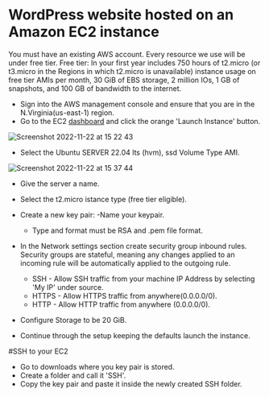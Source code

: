 # WordPress website hosted on an Amazon EC2 instance

You must have an existing AWS account. Every resource we use will be under free tier. Free tier: In your first year includes 750 hours of t2.micro (or t3.micro in the Regions in which t2.micro is unavailable) instance usage on free tier AMIs per month, 30 GiB of EBS storage, 2 million IOs, 1 GB of snapshots, and 100 GB of bandwidth to the internet.
- Sign into the AWS management console and ensure that you are in the N.Virginia(us-east-1) region.
- Go to the EC2 [dashboard](https://us-east-1.console.aws.amazon.com/ec2/home?region=us-east-1#LaunchInstances:) and click the orange 'Launch Instance' button.

![Screenshot 2022-11-22 at 15 22 43](https://user-images.githubusercontent.com/50238769/203331652-41a764ab-3ebf-45a6-a9e4-2dbd1997f9aa.png)

- Select the Ubuntu SERVER 22.04 lts (hvm), ssd Volume Type AMI.

![Screenshot 2022-11-22 at 15 37 44](https://user-images.githubusercontent.com/50238769/203333206-f9a5e284-dcd5-4d32-bb73-904f3b612aa4.png)
  - Give the server a name. 
  - Select the t2.micro istance type (free tier eligible).
  - Create a new key pair:
      -Name your keypair.
      - Type and format must be RSA and .pem file format.

- In the Network settings section create security group inbound rules. Security groups are stateful, meaning any changes applied to an incoming rule will be automatically applied to the outgoing rule.
  - SSH - Allow SSH traffic from your machine IP Address by selecting 'My IP' under source.
  - HTTPS - Allow HTTPS traffic from anywhere(0.0.0.0/0).
  - HTTP - Allow HTTP traffic from anywhere (0.0.0.0/0).
- Configure Storage to be 20 GiB.
- Continue through the setup keeping the defaults launch the instance.


#SSH to your EC2
- Go to downloads where you key pair is stored.
- Create a folder and call it 'SSH'. 
- Copy the key pair and paste it inside the newly created SSH folder. 
